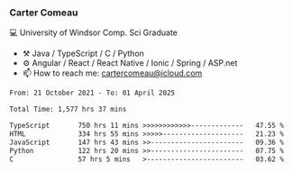 ### Carter Comeau

💻 University of Windsor Comp. Sci Graduate

- ⚒️ Java / TypeScript / C / Python
- ⚙️ Angular / React / React Native / Ionic / Spring / ASP.net
- 📫 How to reach me: cartercomeau@icloud.com

<!--START_SECTION:waka-->

```txt
From: 21 October 2021 - To: 01 April 2025

Total Time: 1,577 hrs 37 mins

TypeScript       750 hrs 11 mins >>>>>>>>>>>>-------------   47.55 %
HTML             334 hrs 55 mins >>>>>--------------------   21.23 %
JavaScript       147 hrs 43 mins >>-----------------------   09.36 %
Python           122 hrs 20 mins >>-----------------------   07.75 %
C                57 hrs 5 mins   >------------------------   03.62 %
```

<!--END_SECTION:waka-->
